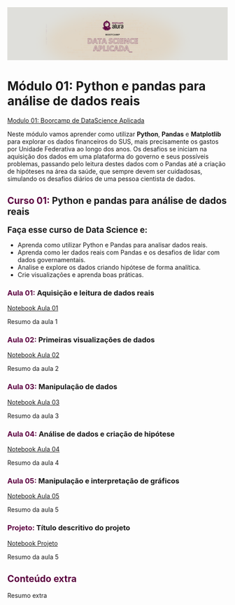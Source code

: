 <img src="img/BCTheme.png">

# **Módulo 01:** Python e pandas para análise de dados reais
 <a href="https://bootcamps.alura.com.br/course/bootcamp-datascience-modulo1">Modulo 01: Boorcamp de DataScience Aplicada</a> 
<p>Neste módulo vamos aprender como utilizar <b>Python</b>, <b>Pandas</b> e <b>Matplotlib</b> para explorar os dados financeiros do SUS, mais precisamente os gastos por Unidade Federativa ao longo dos anos. Os desafios se iniciam na aquisição dos dados em uma plataforma do governo e seus possíveis problemas, passando pelo leitura destes dados com o Pandas até a criação de hipóteses na área da saúde, que sempre devem ser cuidadosas, simulando os desafios diários de uma pessoa cientista de dados.<p>
<h2><b><span style="color:#5C0040">Curso 01:</span></b> Python e pandas para análise de dados reais </h2>
<p><b><span style="font-size:14pt">Faça esse curso de Data Science e:</span></b><p>
<ul>
<li>Aprenda como utilizar Python e Pandas para analisar dados reais.</li>
<li>Aprenda como ler dados reais com Pandas e os desafios de lidar com dados governamentais.</li>
<li>Analise e explore os dados criando hipótese de forma analítica.</li>
<li>Crie visualizações e aprenda boas práticas.</li>
</ul>

<h3><b><span style="color:#5C0040">Aula 01:</span></b> Aquisição e leitura de dados reais</h3>
<a href="https://github.com/fdrigui/BootcampDataScience/blob/main/module_one/Aula1.ipynb">Notebook Aula 01</a> 
<p>Resumo da aula 1</p>
 
<h3><b><span style="color:#5C0040">Aula 02:</span></b> Primeiras visualizações de dados</h3>
<a href="https://github.com/fdrigui/BootcampDataScience/blob/main/module_one/Aula2.ipynb">Notebook Aula 02</a> 
<p>Resumo da aula 2</p>

<h3><b><span style="color:#5C0040">Aula 03:</span></b> Manipulação de dados</h3>
<a href="https://github.com/fdrigui/BootcampDataScience/blob/main/module_one/Aula3.ipynb">Notebook Aula 03</a> 
<p>Resumo da aula 3</p>

<h3><b><span style="color:#5C0040">Aula 04:</span></b> Análise de dados e criação de hipótese</h3>
<a href="https://github.com/fdrigui/BootcampDataScience/blob/main/module_one/Aula4.ipynb">Notebook Aula 04</a> 
<p>Resumo da aula 4</p>

<h3><b><span style="color:#5C0040">Aula 05:</span></b> Manipulação e interpretação de gráficos</h3>
<a href="https://github.com/fdrigui/BootcampDataScience/blob/main/module_one/Aula5.ipynb">Notebook Aula 05</a> 
<p>Resumo da aula 5</p>

<h3><b><span style="color:#5C0040">Projeto:</span></b> Título descritivo do projeto</h3>
<a href="https://github.com/fdrigui/BootcampDataScience/blob/main/module_one/Project1.ipynb">Notebook Projeto</a> 
<p>Resumo da aula 5</p>

<h2><b><span style="color:#5C0040">Conteúdo extra</span></b></h2>
<p>Resumo extra</p>
